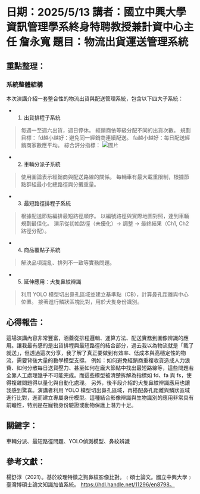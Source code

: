 # 日期：2025/5/13 講者：國立中興大學資訊管理學系終身特聘教授兼計資中心主任 詹永寬 題目：物流出貨運送管理系統
## 重點整理：
### 系統整體結構
本次演講介紹一套整合性的物流出貨與配送管理系統，包含以下四大子系統：
* 1. 出貨排程子系統
>每週一至週六出貨，週日停休。
>經銷商依等級分配不同的出貨次數。
>規劃目標：
>fd越小越好：避免同一經銷商連續配送。
>fa越小越好：每日配送經銷商家數應平均。
>綜合評分指標：
![圖片](https://github.com/user-attachments/assets/a20e7d51-1060-4836-a0ac-2c8e6e7fe283)

* 2. 車輛分派子系統
>使用圖論表示經銷商與配送路線的關係。
>每輛車有最大載重限制，根據節點群組最小化總路徑與分攤重量。

* 3. 最短路徑排程子系統
>根據配送節點編排最短路徑順序。
>以編號路徑與實際地圖對照，達到車輛規劃最佳化。
>演示從初始路徑（未優化）→ 調整 → 最終結果（Ch1, Ch2路徑分配）。

* 4. 商品覆點子系統
>解決品項混亂、排列不一致等實務問題。

* 5. 延伸應用：犬隻鼻紋辨識
>利用 YOLO 模型切出鼻孔區域並建立基準點（CB），計算鼻孔距離與中心位置。
>接著進行鱗狀區塊比對，用於犬隻身份識別。

## 心得報告：
這場演講內容非常豐富，涵蓋從排程邏輯、運算方法、配送實務到圖像辨識的應用。讓我最有感的是出貨排程與最短路徑的結合部分，過去我以為物流就是「載了就送」，但透過這次分享，我了解了真正要做到有效率、低成本與高穩定性的物流，需要背後大量的數學模型支撐。
例如：如何避免經銷商重複收貨造成人力浪費、如何分散每日送貨壓力、甚至如何在龐大節點中找出最短路線等，這些問題若全靠人工處理幾乎不可能完成。而這些模型被清楚拆解為指標如 fd、fa 與 fs，使得複雜問題得以量化與自動化處理。
另外，後半段介紹的犬隻鼻紋辨識應用也讓我感到驚喜。演講者利用 YOLO 模型切出鼻孔區域，再搭配鼻孔距離與鱗狀區域進行比對，進而建立專屬身份模型。這種結合影像辨識與生物識別的應用非常具有前瞻性，特別是在寵物身份驗證或動物保護上潛力十足。

## 關鍵字：
車輛分派、最短路徑問題、YOLO偵測模型、鼻紋辨識

## 參考文獻：
楊舒淳（2021）。基於紋理特徵之狗鼻紋影像比對。﹝碩士論文。國立中興大學﹞臺灣博碩士論文知識加值系統。 https://hdl.handle.net/11296/en8798。
